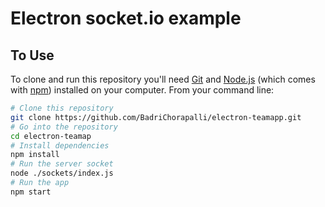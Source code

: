# Electron socket.io example

## To Use

To clone and run this repository you'll need [Git](https://git-scm.com) and [Node.js](https://nodejs.org/en/download/) (which comes with [npm](http://npmjs.com)) installed on your computer. From your command line:

```bash
# Clone this repository
git clone https://github.com/BadriChorapalli/electron-teamapp.git
# Go into the repository
cd electron-teamap
# Install dependencies
npm install
# Run the server socket
node ./sockets/index.js
# Run the app
npm start
```
